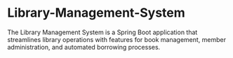 # Library-Management-System
The Library Management System is a Spring Boot application that streamlines library operations with features for book management, member administration, and automated borrowing processes.
